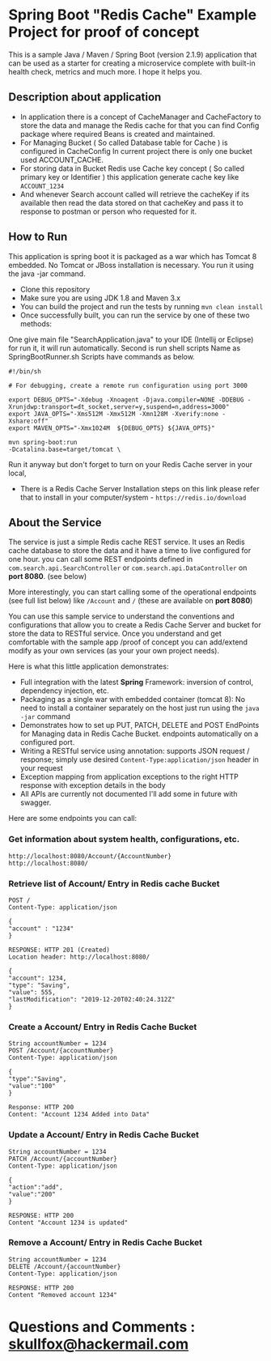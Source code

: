 # Spring Boot "Redis Cache" Example Project for proof of concept

This is a sample Java / Maven / Spring Boot (version 2.1.9) application that can be used as a starter for creating a microservice complete with built-in health check, metrics and much more.
I hope it helps you.

## Description about application
* In application there is a concept of CacheManager and CacheFactory to store the data and manage the Redis cache for that you can find Config package where required Beans is created and maintained.
* For Managing Bucket ( So called Database table for Cache ) is configured in CacheConfig In current project there is only one bucket used ACCOUNT_CACHE.
* For storing data in Bucket Redis use Cache key concept ( So called primary key or Identifier ) this application generate cache key like ```ACCOUNT_1234```
* And whenever Search account called will retrieve the cacheKey if its available then read the data stored on that cacheKey and pass it to response to postman or person who requested for it.

## How to Run
This application is spring boot it is packaged as a war which has Tomcat 8 embedded. No Tomcat or JBoss installation is necessary. You run it using the java -jar command.

* Clone this repository
* Make sure you are using JDK 1.8 and Maven 3.x
* You can build the project and run the tests by running ```mvn clean install```
* Once successfully built, you can run the service by one of these two methods:

One give main file "SearchApplication.java" to your IDE (Intellij or Eclipse) for run it, it will run automatically.
Second is run shell scripts Name as SpringBootRunner.sh Scripts have commands as below.
```
#!/bin/sh

# For debugging, create a remote run configuration using port 3000

export DEBUG_OPTS="-Xdebug -Xnoagent -Djava.compiler=NONE -DDEBUG -Xrunjdwp:transport=dt_socket,server=y,suspend=n,address=3000"
export JAVA_OPTS="-Xms512M -Xmx512M -Xmn128M -Xverify:none -Xshare:off"
export MAVEN_OPTS="-Xmx1024M  ${DEBUG_OPTS} ${JAVA_OPTS}"

mvn spring-boot:run 
-Dcatalina.base=target/tomcat \
```

Run it anyway but don't forget to turn on your Redis Cache server in your local,
* There is a Redis Cache Server Installation steps on this link please refer that to install in your computer/system - ```https://redis.io/download```

## About the Service

The service is just a simple Redis cache REST service. It uses an Redis cache database to store the data and it have a time to live configured for one hour. you can call some REST endpoints defined in ```com.search.api.SearchController``` or ```com.search.api.DataController``` on **port 8080**. (see below)

More interestingly, you can start calling some of the operational endpoints (see full list below) like ```/Account``` and ```/``` (these are available on **port 8080**)

You can use this sample service to understand the conventions and configurations that allow you to create a Redis Cache Server and bucket for store the data to RESTful service. Once you understand and get comfortable with the sample app /proof of concept you can add/extend modify as your own services (as your your own project needs).

Here is what this little application demonstrates:

* Full integration with the latest **Spring** Framework: inversion of control, dependency injection, etc.
* Packaging as a single war with embedded container (tomcat 8): No need to install a container separately on the host just run using the ``java -jar`` command
* Demonstrates how to set up PUT, PATCH, DELETE and POST EndPoints for Managing data in Redis Cache Bucket. endpoints automatically on a configured port.
* Writing a RESTful service using annotation: supports JSON request / response; simply use desired ``Content-Type:application/json`` header in your request
* Exception mapping from application exceptions to the right HTTP response with exception details in the body
* All APIs are currently not documented I'll add some in future with swagger.

Here are some endpoints you can call:

### Get information about system health, configurations, etc.

```
http://localhost:8080/Account/{AccountNumber}
http://localhost:8080/
```

### Retrieve list of Account/ Entry in Redis cache Bucket

```
POST /
Content-Type: application/json

{
"account" : "1234"
}

RESPONSE: HTTP 201 (Created)
Location header: http://localhost:8080/

{
"account": 1234,
"type": "Saving",
"value": 555,
"lastModification": "2019-12-20T02:40:24.312Z"
}
```

###  Create a Account/ Entry in Redis Cache Bucket

```
String accountNumber = 1234
POST /Account/{accountNumber}
Content-Type: application/json

{
"type":"Saving",
"value":"100"
}

Response: HTTP 200
Content: "Account 1234 Added into Data"
```

### Update a Account/ Entry in Redis Cache Bucket

```
String accountNumber = 1234
PATCH /Account/{accountNumber}
Content-Type: application/json

{
"action":"add",
"value":"200"
}

RESPONSE: HTTP 200
Content "Account 1234 is updated"
```

### Remove a Account/ Entry in Redis Cache Bucket

```
String accountNumber = 1234
DELETE /Account/{accountNumber}
Content-Type: application/json

RESPONSE: HTTP 200
Content "Removed account 1234"
```

# Questions and Comments : skullfox@hackermail.com
